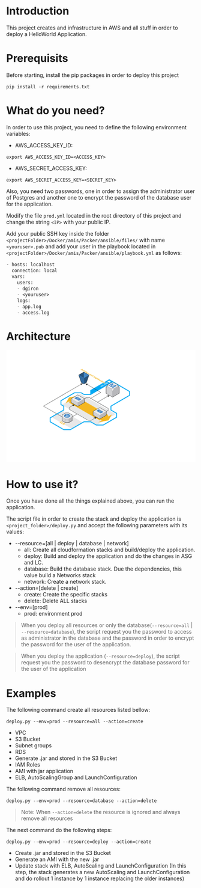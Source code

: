 # Introduction
This project creates and infrastructure in AWS and all stuff in order to deploy a HelloWorld Application.

# Prerequisits

Before starting, install the pip packages in order to deploy this project

```
pip install -r requirements.txt
```


# What do you need?

In order to use this project, you need to define the following environment variables:

- AWS_ACCESS_KEY_ID: 
```
export AWS_ACCESS_KEY_ID=<ACCESS_KEY>
```
- AWS_SECRET_ACCESS_KEY: 
```
export AWS_SECRET_ACCESS_KEY=<SECRET_KEY>
```

Also, you need two passwords, one in order to assign the administrator user of Postgres and another one to encrypt the password of the database user for the application.

Modify the file `prod.yml` located in the root directory of this project and change the string `<IP>` with your public IP.

Add your public SSH key inside the folder `<projectFolder>/Docker/amis/Packer/ansible/files/` with name `<youruser>.pub` and add your user in the playbook located in `<projectFolder>/Docker/amis/Packer/ansible/playbook.yml` as follows:

```
- hosts: localhost
  connection: local
  vars:
    users:
    - dgiron
    - <youruser>
    logs:
    - app.log
    - access.log
```

# Architecture

![alt text](https://raw.githubusercontent.com/danigiron/devops-test-helloworld-aws/master/images/architecture.png)

# How to use it?

Once you have done all the things explained above, you can run the application.

The script file in order to create the stack and deploy the application is `<project_folder>/deploy.py` and accept the following parameters with its values:

- --resource=[all | deploy | database | network]
    - all: Create all cloudformation stacks and build/deploy the application. 
    - deploy: Build and deploy the application and do the changes in ASG and LC.
    - database: Build the database stack. Due the dependencies, this value build a Networks stack
    - network: Create a network stack.
- --action=[delete | create]
    - create: Create the specific stacks
    - delete: Delete ALL stacks
- --env=[prod]
    - prod: environment prod

> When you deploy all resources or only the database(`--resource=all` | `--resource=database`), the script request you the password to access as administrator in the database and the password in order to encrypt the password for the user of the application.

> When you deploy the application (`--resource=deploy`), the script request you the password to desencrypt the database password for the user of the application

# Examples

The following command create all resources listed bellow:

```
deploy.py --env=prod --resource=all --action=create
```

- VPC
- S3 Bucket 
- Subnet groups
- RDS
- Generate .jar and stored in the S3 Bucket
- IAM Roles
- AMI with jar application
- ELB, AutoScalingGroup and LaunchConfiguration

The following command remove all resources:

```
deploy.py --env=prod --resource=database --action=delete
```
> Note: When `--action=delete` the resource is ignored and always remove all resources

The next command do the following steps:

```
deploy.py --env=prod --resource=deploy --action=create
```
- Create .jar and stored in the S3 Bucket
- Generate an AMI with the new .jar
- Update stack with ELB, AutoScaling and LaunchConfiguration (In this step, the stack generates a new AutoScaling and LaunchConfiguration and do rollout 1 instance by 1 instance replacing the older instances)



